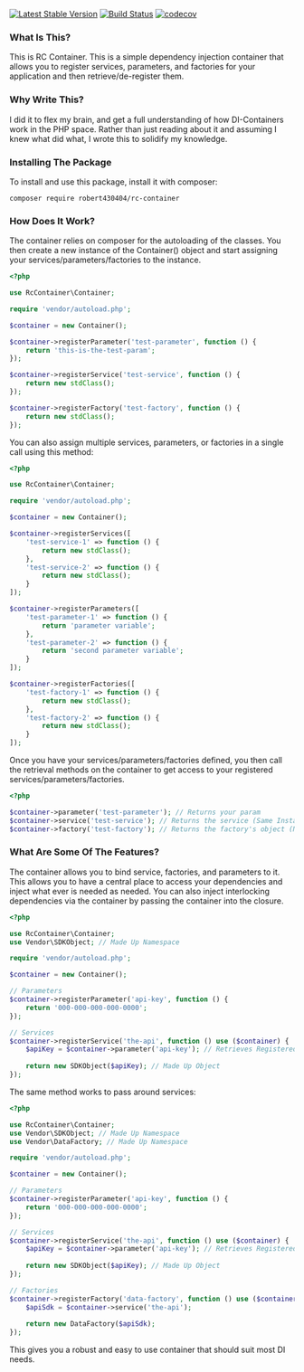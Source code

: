 [![Latest Stable Version](https://poser.pugx.org/robert430404/rc-container/v/stable)](https://packagist.org/packages/robert430404/rc-container)
[![Build Status](https://travis-ci.org/Robert430404/rc-container.svg?branch=master)](https://travis-ci.org/Robert430404/rc-container)
[![codecov](https://codecov.io/gh/Robert430404/rc-container/branch/master/graph/badge.svg)](https://io/gh/Robert430404/rc-container)

### What Is This?

This is RC Container. This is a simple dependency injection container that allows you to register services, parameters,
and factories for your application and then retrieve/de-register them.

### Why Write This?

I did it to flex my brain, and get a full understanding of how DI-Containers work in the PHP space. Rather than just
reading about it and assuming I knew what did what, I wrote this to solidify my knowledge.

### Installing The Package

To install and use this package, install it with composer:

    composer require robert430404/rc-container

### How Does It Work?

The container relies on composer for the autoloading of the classes. You then create a new instance of the Container()
object and start assigning your services/parameters/factories to the instance.

```php
<?php

use RcContainer\Container;

require 'vendor/autoload.php';

$container = new Container();

$container->registerParameter('test-parameter', function () {
    return 'this-is-the-test-param';
});

$container->registerService('test-service', function () {
    return new stdClass();
});

$container->registerFactory('test-factory', function () {
    return new stdClass();
});
```
You can also assign multiple services, parameters, or factories in a single call using this method:

```php
<?php

use RcContainer\Container;

require 'vendor/autoload.php';

$container = new Container();

$container->registerServices([
    'test-service-1' => function () {
        return new stdClass();
    },
    'test-service-2' => function () {
        return new stdClass();
    }
]);

$container->registerParameters([
    'test-parameter-1' => function () {
        return 'parameter variable';
    },
    'test-parameter-2' => function () {
        return 'second parameter variable';
    }
]);

$container->registerFactories([
    'test-factory-1' => function () {
        return new stdClass();
    },
    'test-factory-2' => function () {
        return new stdClass();
    }
]);
```
Once you have your services/parameters/factories defined, you then call the retrieval methods on the container to get
access to your registered services/parameters/factories.

```php
<?php

$container->parameter('test-parameter'); // Returns your param
$container->service('test-service'); // Returns the service (Same Instance)
$container->factory('test-factory'); // Returns the factory's object (New Instance)
```

### What Are Some Of The Features?

The container allows you to bind service, factories, and parameters to it. This allows you to have a central place to
access your dependencies and inject what ever is needed as needed. You can also inject interlocking dependencies via the
container by passing the container into the closure.

```php
<?php

use RcContainer\Container;
use Vendor\SDKObject; // Made Up Namespace

require 'vendor/autoload.php';

$container = new Container();

// Parameters
$container->registerParameter('api-key', function () {
    return '000-000-000-000-0000';
});

// Services
$container->registerService('the-api', function () use ($container) {
    $apiKey = $container->parameter('api-key'); // Retrieves Registered Key
    
    return new SDKObject($apiKey); // Made Up Object
});
```

The same method works to pass around services:

```php
<?php

use RcContainer\Container;
use Vendor\SDKObject; // Made Up Namespace
use Vendor\DataFactory; // Made Up Namespace

require 'vendor/autoload.php';

$container = new Container();

// Parameters
$container->registerParameter('api-key', function () {
    return '000-000-000-000-0000';
});

// Services
$container->registerService('the-api', function () use ($container) {
    $apiKey = $container->parameter('api-key'); // Retrieves Registered Key
    
    return new SDKObject($apiKey); // Made Up Object
});

// Factories
$container->registerFactory('data-factory', function () use ($container) {
    $apiSdk = $container->service('the-api');
    
    return new DataFactory($apiSdk);
});
```

This gives you a robust and easy to use container that should suit most DI needs.